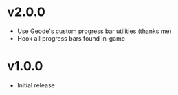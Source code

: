 # v2.0.0
- Use Geode's custom progress bar utilities (thanks me)
- Hook all progress bars found in-game

# v1.0.0
- Initial release